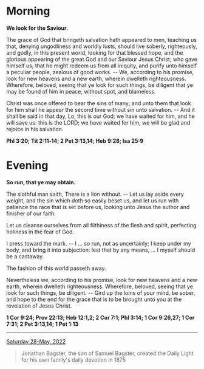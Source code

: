# Morning

**We look for the Saviour.**
 
The grace of God that bringeth salvation hath appeared to men, teaching us that, denying ungodliness and worldly lusts, should live soberly, righteously, and godly, in this present world, looking for that blessed hope, and the glorious appearing of the great God and our Saviour Jesus Christ; who gave himself us, that he might redeem us from all iniquity, and purify unto himself a peculiar people, zealous of good works. -- We, according to his promise, look for new heavens and a new earth, wherein dwelleth righteousness. Wherefore, beloved, seeing that ye look for such things, be diligent that ye may be found of him in peace, without spot, and blameless.
 
Christ was once offered to bear the sins of many; and unto them that look for him shall he appear the second time without sin unto salvation. -- And it shall be said in that day, Lo, this is our God; we have waited for him, and he will save us: this is the LORD; we have waited for him, we will be glad and rejoice in his salvation.  

**Phl 3:20; Tit 2:11‑14; 2 Pet 3:13,14; Heb 9:28; Isa 25:9**

# Evening

**So run, that ye may obtain.**
 
The slothful man saith, There is a lion without. -- Let us lay aside every weight, and the sin which doth so easily beset us, and let us run with patience the race that is set before us, looking unto Jesus the author and finisher of our faith.
 
Let us cleanse ourselves from all filthiness of the flesh and spirit, perfecting holiness in the fear of God.
 
I press toward the mark. -- I ... so run, not as uncertainly; I keep under my body, and bring it into subjection: lest that by any means, ... I myself should be a castaway.
 
The fashion of this world passeth away.
 
Nevertheless we, according to his promise, look for new heavens and a new earth, wherein dwelleth righteousness. Wherefore, beloved, seeing that ye look for such things, be diligent. -- Gird up the loins of your mind, be sober, and hope to the end for the grace that is to be brought unto you at the revelation of Jesus Christ.  

**1 Cor 9:24; Prov 22:13; Heb 12:1,2; 2 Cor 7:1; Phl 3:14; 1 Cor 9:26,27; 1 Cor 7:31; 2 Pet 3:13,14; 1 Pet 1:13**

---

[Saturday 28-May, 2022](https://t.me/s/daily_light)

> Jonathan Bagster, the son of Samuel Bagster, created the Daily Light for his own family's daily devotion in 1875

